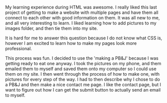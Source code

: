 My learning experience during HTML was awesome. I really liked this last project of getting to make a website with multiple pages and have them all connect to each other with good information on them. It was all new to me, and all very interesting to learn. I liked learning how to add pictures to my images folder, and then tie them into my site.

It is hard for me to answer this question because I do not know what CSS is, however I am excited to learn how to make my pages look more professional.

This process was fun. I decided to use the 'making a PB&J' because I was getting ready to eat one anyway. I took the pictures on my phone, and them emailed them to myself and saved them onto my computer so I could use them on my site. I then went through the process of how to make one, with pictures for every step of the way. I had to then describe why I chose to do a PB&J and then make a nice contact me page. I like the contact page, but I want to figure out how I can get the submit button to actually send an email to myself. 

